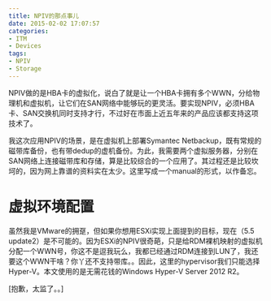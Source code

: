 ```yaml
---
title: NPIV的那点事儿
date: 2015-02-02 17:07:57
categories:
- ITM
- Devices
tags:
- NPIV
- Storage
---
```

NPIV做的是HBA卡的虚拟化，说白了就是让一个HBA卡拥有多个WWN，分给物理机和虚拟机，让它们在SAN网络中能够玩的更灵活。要实现NPIV，必须HBA卡、SAN交换机同时支持才行，不过好在市面上近五年来的产品应该都支持这项技术了。

我这次应用NPIV的场景，是在虚拟机上部署Symantec Netbackup，既有常规的磁带库备份，也有带dedup的虚机备份。为此，我需要两个虚拟服务器，分别在SAN网络上连接磁带库和存储，算是比较综合的一个应用了。其过程还是比较坎坷的，因为网上靠谱的资料实在太少。这里写成一个manual的形式，以作备忘。

# 虚拟环境配置

虽然我是VMware的拥趸，但如果你想用ESXi实现上面提到的目标，现在（5.5 update2）是不可能的。因为ESXi的NPIV很奇葩，只是给RDM裸机映射的虚拟机分配一个WWN号，你这不是逗我玩么，我都已经通过RDM连接到LUN了，我还要这个WWN干啥？你丫还不支持带库。。因此，这里的hypervisor我们只能选择Hyper-V。本文使用的是无需花钱的Windows Hyper-V Server 2012 R2。

[抱歉，太监了。。]
